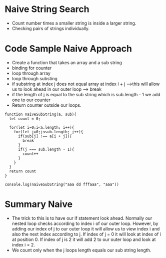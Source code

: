 # Naive String Search
- Count number times a smaller string is inside a larger string.
- Checking pairs of strings individually.

# Code Sample Naive Approach
- Create a function that takes an array and a sub string
- binding for counter
- loop through array
- loop through substing
- if substring at index j does not equal array at index i + j -->this will allow us to look ahead in our outer loop --> break
- if the length of j is equal to the sub string which is sub.length - 1 we add one to our counter
- Return counter outside our loops.
```
function naiveSubString(a, sub){
  let count = 0;

  for(let i=0;i<a.length; i++){
    for(let j=0;j<sub.length; j++){
      if(sub[j] !== a[i + j]){
        break
      }
      if(j === sub.length - 1){
        count++
      }
    }
  }
  return count
}

console.log(naiveSubString("aaa dd fffaaa", "aaa"))
```

# Summary Naive
- The trick to this is to have our if statement look ahead. Normally our nested loop checks according to index i of our outer loop. However, by adding our index of j to our outer loop it will allow us to view index i and also the next index according to j. If index of j = 0 it will look at index of i at position 0. If index of j is 2 it will add 2 to our outer loop and look at index i = 2. 
- We count only when the j loops length equals our sub string length. 